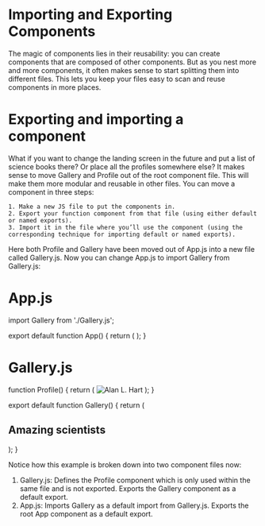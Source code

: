 # Importing and Exporting Components
The magic of components lies in their reusability: you can create components that are composed of other components. But as you nest more and more components, it often makes sense to start splitting them into different files. This lets you keep your files easy to scan and reuse components in more places.

# Exporting and importing a component 
What if you want to change the landing screen in the future and put a list of science books there? Or place all the profiles somewhere else? It makes sense to move Gallery and Profile out of the root component file. This will make them more modular and reusable in other files. You can move a component in three steps:

    1. Make a new JS file to put the components in.
    2. Export your function component from that file (using either default or named exports).
    3. Import it in the file where you’ll use the component (using the corresponding technique for importing default or named exports).

Here both Profile and Gallery have been moved out of App.js into a new file called Gallery.js. Now you can change App.js to import Gallery from Gallery.js:

# App.js
import Gallery from './Gallery.js';

export default function App() {
  return (
    <Gallery />
  );
}

# Gallery.js
function Profile() {
  return (
    <img
      src="https://i.imgur.com/QIrZWGIs.jpg"
      alt="Alan L. Hart"
    />
  );
}

export default function Gallery() {
  return (
    <section>
      <h1>Amazing scientists</h1>
      <Profile />
      <Profile />
      <Profile />
    </section>
  );
}

Notice how this example is broken down into two component files now:

1. Gallery.js:
    Defines the Profile component which is only used within the same file and is not exported.
    Exports the Gallery component as a default export.
2. App.js:
    Imports Gallery as a default import from Gallery.js.
    Exports the root App component as a default export.